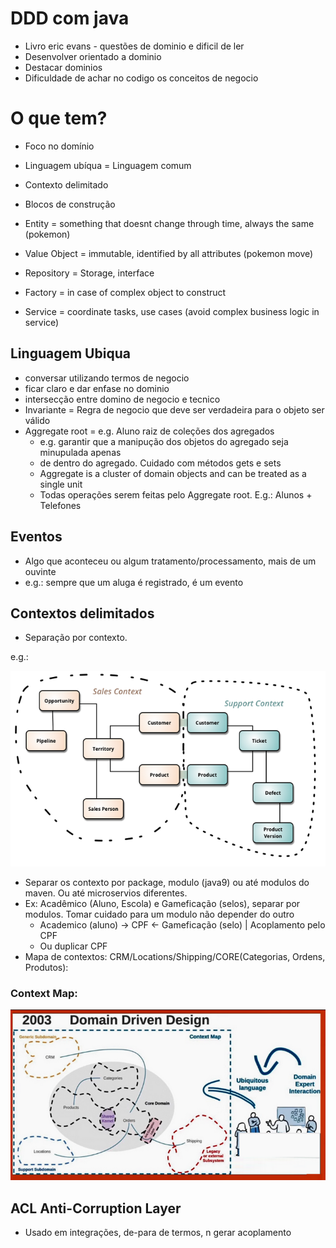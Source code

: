 # DDD com java

- Livro eric evans - questões de dominio e dificil de ler
- Desenvolver orientado a dominio
- Destacar dominios
- Dificuldade de achar no codigo os conceitos de negocio


# O que tem?

- Foco no domínio
- Linguagem ubíqua = Linguagem comum
- Contexto delimitado
- Blocos de construção

- Entity = something that doesnt change through time, always the same (pokemon)
- Value Object = immutable, identified by all attributes (pokemon move)
- Repository = Storage, interface
- Factory = in case of complex object to construct
- Service = coordinate tasks, use cases (avoid complex business logic in service)


## Linguagem Ubiqua

- conversar utilizando termos de negocio
- ficar claro e dar enfase no dominio
- intersecção entre domino de negocio e tecnico
- Invariante = Regra de negocio que deve ser verdadeira para o objeto ser válido
- Aggregate root = e.g. Aluno raiz de coleções dos agregados
  - e.g. garantir que a manipução dos objetos do agregado seja minupulada apenas
  - de dentro do agregado. Cuidado com métodos gets e sets
  - Aggregate is a cluster of domain objects and can be treated as a single unit
  - Todas operações serem feitas pelo Aggregate root. E.g.: Alunos + Telefones

## Eventos

- Algo que aconteceu ou algum tratamento/processamento, mais de um ouvinte
- e.g.: sempre que um aluga é registrado, é um evento

## Contextos delimitados

- Separação por contexto.

e.g.:

![bounded_context_img](assets/bounded_context.png)

- Separar os contexto por package, modulo (java9) ou até modulos do maven. Ou até microservios diferentes.
- Ex: Acadêmico (Aluno, Escola) e Gameficação (selos), separar por modulos. Tomar cuidado para um modulo não depender do outro
  - Academico (aluno) -> CPF <- Gameficação (selo) | Acoplamento pelo CPF
  - Ou duplicar CPF
- Mapa de contextos: CRM/Locations/Shipping/CORE(Categorias, Ordens, Produtos):

### Context Map:

![context_map_img](assets/context_map.png)

## ACL Anti-Corruption Layer

- Usado em integrações, de-para de termos, n gerar acoplamento
